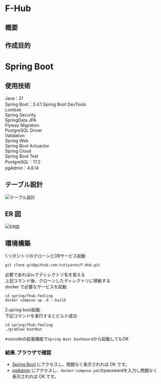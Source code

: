 # F-Hub 
## 概要 

## 作成目的 

# Spring Boot 
## 使用技術

Java：21  
Spring Boot：3.4.1
Spring Boot DevTools  
Lombok  
Spring Security  
SpringData JPA  
Flyway Migration  
PostgreSQL Driver  
Validation  
Spring Web  
Spring Boot Actuactor  
Spring Cloud  
Spring Boot Test  
PostgreSQL：17.2  
pgAdmin：4.8.14  

## テーブル設計

![テーブル設計](https://github.com/user-attachments/assets/53e5d645-2d3a-485a-805e-a14ec6a7e99e)

## ER 図

![ER図](https://github.com/user-attachments/assets/ad612bd6-d443-49a4-b243-920aaf9eb51b)

## 環境構築

1.リポジトリのクローンとDBサービス起動
```
git clone git@github.com:tutiyaren/F-Hub.git
```

必要であれば`mv`でディレクトリ名を変える  
上記コマンド後、クローンしたディレクトリに移動する  
docker で必要なサービスを起動  

```
cd spring/fhub-feeling
docker compose up -d --build
```

2.spring boot起動  
下記コマンドを実行するとビルド成功  
```
cd spring/fhub-feeling
./gradlew bootRun
```
※vscodeの拡張機能で``Spring Boot Dashboard``から起動してもOK


### 結果.ブラウザで確認

- [Spring Boot](http://localhost:8080) にアクセスし、問題なく表示されれば OK です。
- [pgAdmin](http://localhost:8081) にアクセスし、``docker-compose.yml``のpasswordを入力し問題なく表示されれば OK です。  

